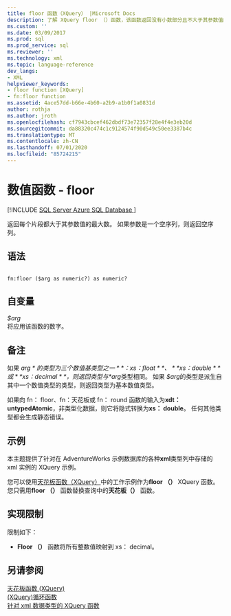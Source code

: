 ```yaml
---
title: floor 函数（XQuery） |Microsoft Docs
description: 了解 XQuery floor （）函数，该函数返回没有小数部分且不大于其参数值的最大值。
ms.custom: ''
ms.date: 03/09/2017
ms.prod: sql
ms.prod_service: sql
ms.reviewer: ''
ms.technology: xml
ms.topic: language-reference
dev_langs:
- XML
helpviewer_keywords:
- floor function [XQuery]
- fn:floor function
ms.assetid: 4ace57dd-b66e-4b60-a2b9-a1b0f1a0831d
author: rothja
ms.author: jroth
ms.openlocfilehash: cf7943cbcef462dbdf73e72357f28e4f4e3eb20d
ms.sourcegitcommit: da88320c474c1c9124574f90d549c50ee3387b4c
ms.translationtype: MT
ms.contentlocale: zh-CN
ms.lasthandoff: 07/01/2020
ms.locfileid: "85724215"
---
```

# <a name="numeric-values-functions---floor"></a>数值函数 - floor
[!INCLUDE [SQL Server Azure SQL Database ](../includes/applies-to-version/sqlserver.md)]

  返回每个片段都大于其参数值的最大数。 如果参数是一个空序列，则返回空序列。  
  
## <a name="syntax"></a>语法  
  
```  
  
fn:floor ($arg as numeric?) as numeric?  
```  
  
## <a name="arguments"></a>自变量  
 *$arg*  
 将应用该函数的数字。  
  
## <a name="remarks"></a>备注  
 如果 *$arg*的类型为三个数值基类型之一 **： xs： float**、 **xs： double**或**xs： decimal**，则返回类型与 *$arg*类型相同。 如果 *$arg*的类型是派生自其中一个数值类型的类型，则返回类型为基本数值类型。  
  
 如果向 fn： floor、fn：天花板或 fn： round 函数的输入为**xdt： untypedAtomic**，非类型化数据，则它将隐式转换为**xs： double**。 任何其他类型都会生成静态错误。  
  
## <a name="examples"></a>示例  
 本主题提供了针对在 AdventureWorks 示例数据库的各种**xml**类型列中存储的 xml 实例的 XQuery 示例。  
  
 您可以使用[天花板函数（XQuery）](../xquery/numeric-values-functions-ceiling.md)中的工作示例作为**floor （）** XQuery 函数。 您只需用**floor （）** 函数替换查询中的**天花板（）** 函数。  
  
## <a name="implementation-limitations"></a>实现限制  
 限制如下：  
  
-   **Floor （）** 函数将所有整数值映射到 xs： decimal。  
  
## <a name="see-also"></a>另请参阅  
 [天花板函数 &#40;XQuery&#41;](../xquery/numeric-values-functions-ceiling.md)   
 [&#40;XQuery&#41;循环函数](../xquery/numeric-values-functions-round.md)   
 [针对 xml 数据类型的 XQuery 函数](../xquery/xquery-functions-against-the-xml-data-type.md)  
  
  
